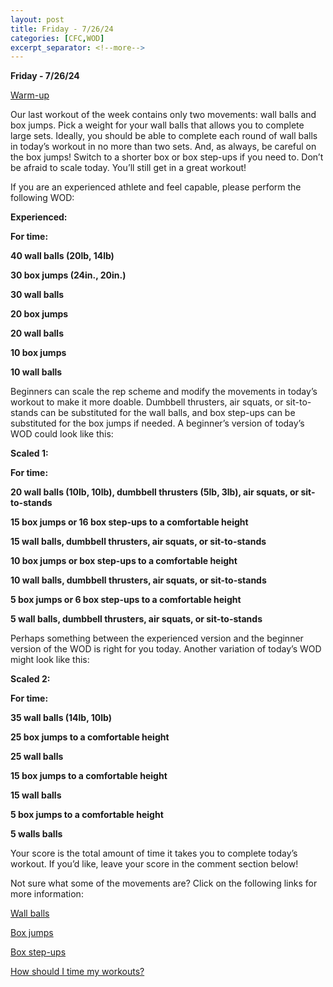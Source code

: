 ```yaml
---
layout: post
title: Friday - 7/26/24
categories: [CFC,WOD]
excerpt_separator: <!--more-->
---
```

**Friday - 7/26/24**

[Warm-up](https://communityfitnessclub.wixsite.com/website/post/basic-full-body-warm-up)

Our last workout of the week contains only two movements: wall balls and box jumps. Pick a weight for your wall balls that allows you to complete large sets. Ideally, you should be able to complete each round of wall balls in today’s workout in no more than two sets. And, as always, be careful on the box jumps! Switch to a shorter box or box step-ups if you need to. Don’t be afraid to scale today. You’ll still get in a great workout! 

If you are an experienced athlete and feel capable, please perform the following WOD:

**Experienced:**

**For time:**

**40 wall balls (20lb, 14lb)**

**30 box jumps (24in., 20in.)**

**30 wall balls**

**20 box jumps**

**20 wall balls**

**10 box jumps**

**10 wall balls**
<!--more-->

Beginners can scale the rep scheme and modify the movements in today’s workout to make it more doable. Dumbbell thrusters, air squats, or sit-to-stands can be substituted for the wall balls, and box step-ups can be substituted for the box jumps if needed. A beginner’s version of today’s WOD could look like this:

**Scaled 1:**

**For time:**

**20 wall balls (10lb, 10lb), dumbbell thrusters (5lb, 3lb), air squats, or sit-to-stands**

**15 box jumps or 16 box step-ups to a comfortable height**

**15 wall balls, dumbbell thrusters, air squats, or sit-to-stands**

**10 box jumps or box step-ups to a comfortable height**

**10 wall balls, dumbbell thrusters, air squats, or sit-to-stands**

**5 box jumps or 6 box step-ups to a comfortable height**

**5 wall balls, dumbbell thrusters, air squats, or sit-to-stands**

Perhaps something between the experienced version and the beginner version of the WOD is right for you today. Another variation of today’s WOD might look like this:

**Scaled 2:**

**For time:**

**35 wall balls (14lb, 10lb)**

**25 box jumps to a comfortable height**

**25 wall balls**

**15 box jumps to a comfortable height**

**15 wall balls**

**5 box jumps to a comfortable height**

**5 walls balls**

Your score is the total amount of time it takes you to complete today’s workout. If you’d like, leave your score in the comment section below!

Not sure what some of the movements are? Click on the following links for more information:

[Wall balls](https://communityfitnessclub.wixsite.com/website/post/wall-balls) 

[Box jumps](https://communityfitnessclub.wixsite.com/website/post/box-jumps)

[Box step-ups](https://www.youtube.com/watch?v=5qjqDHOUh-A)

[How should I time my workouts?](https://communityfitnessclub.wixsite.com/website/post/how-should-i-time-my-workouts)
